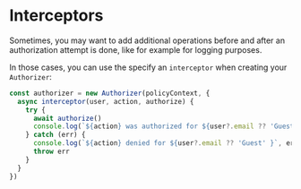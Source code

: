 # Interceptors

Sometimes, you may want to add additional operations before and after an authorization attempt is done, like for example for logging purposes.

In those cases, you can use the specify an `interceptor` when creating your `Authorizer`:

```ts
const authorizer = new Authorizer(policyContext, {
  async interceptor(user, action, authorize) {
    try {
      await authorize()
      console.log(`${action} was authorized for ${user?.email ?? 'Guest' }`)
    } catch (err) {
      console.log(`${action} denied for ${user?.email ?? 'Guest' }`, err)
      throw err
    }
  }
})
```

